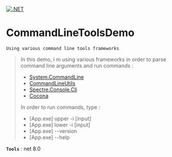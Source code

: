 [![.NET](https://github.com/aimenux/CommandLineToolsDemo/actions/workflows/ci.yml/badge.svg?branch=main)](https://github.com/aimenux/CommandLineToolsDemo/actions/workflows/ci.yml)

# CommandLineToolsDemo
```
Using various command line tools frameworks
```

> In this demo, i m using various frameworks in order to parse command line arguments and run commands :
>
> - [System.CommandLine](https://github.com/dotnet/command-line-api)
> - [CommandLineUtils](https://github.com/natemcmaster/CommandLineUtils)
> - [Spectre.Console.Cli](https://spectreconsole.net/cli)
> - [Cocona](https://github.com/mayuki/Cocona)
>
> In order to run commands, type :
> - [App.exe] upper -i [input]
> - [App.exe] lower -i [input]
> - [App.exe] --version
> - [App.exe] --help
>

**`Tools`** : net 8.0